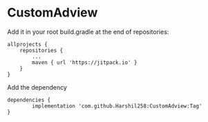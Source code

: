# CustomAdview


Add it in your root build.gradle at the end of repositories:


	allprojects {
		repositories {
			...
			maven { url 'https://jitpack.io' }
		}
	}
  
  
  Add the dependency
  
  	dependencies {
	        implementation 'com.github.Harshil258:CustomAdview:Tag'
	}
  
  
